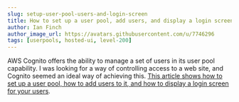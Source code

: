```yaml
---
slug: setup-user-pool-users-and-login-screen
title: How to set up a user pool, add users, and display a login screen
author: Ian Finch
author_image_url: https://avatars.githubusercontent.com/u/7746296
tags: [userpools, hosted-ui, level-200]
---
```


AWS Cognito offers the ability to manage a set of users in its user pool capability. I was looking for a way of controlling access to a web site, and Cognito seemed an ideal way of achieving this. [This article shows how to set up a user pool, how to add users to it, and how to display a login screen for your users](https://ian-says.com/articles/aws-cognito-user-pool/).